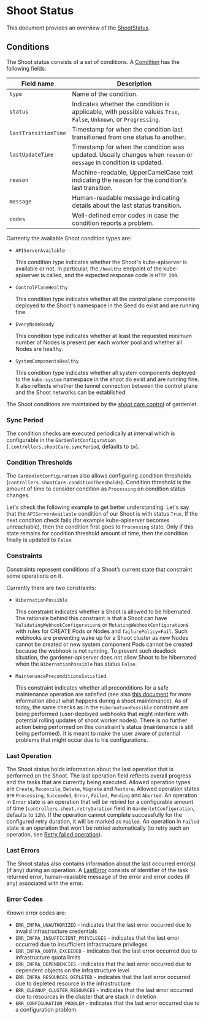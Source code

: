 # Shoot Status

This document provides an overview of the [ShootStatus](https://gardener.cloud/documentation/references/core/#core.gardener.cloud/v1beta1.ShootStatus).

## Conditions

The Shoot status consists of a set of conditions. A [Condition](https://gardener.cloud/documentation/references/core/#core.gardener.cloud/v1beta1.Condition) has the following fields:

| Field name           | Description                                                                                                        |
| -------------------- | ------------------------------------------------------------------------------------------------------------------ |
| `type`               | Name of the condition.                                                                                             |
| `status`             | Indicates whether the condition is applicable, with possible values `True`, `False`, `Unknown`, or `Progressing`.  |
| `lastTransitionTime` | Timestamp for when the condition last transitioned from one status to another.                                     |
| `lastUpdateTime`     | Timestamp for when the condition was updated. Usually changes when `reason` or `message` in condition is updated.  |
| `reason`             | Machine-readable, UpperCamelCase text indicating the reason for the condition's last transition.                   |
| `message`            | Human-readable message indicating details about the last status transition.                                        |
| `codes`              | Well-defined error codes in case the condition reports a problem.                                                  |

Currently the available Shoot condition types are:

- `APIServerAvailable`

  This condition type indicates whether the Shoot's kube-apiserver is available or not. In particular, the `/healthz` endpoint of the kube-apiserver is called, and the expected response code is `HTTP 200`.

- `ControlPlaneHealthy`

  This condition type indicates whether all the control plane components deployed to the Shoot's namespace in the Seed do exist and are running fine.

- `EveryNodeReady`

  This condition type indicates whether at least the requested minimum number of Nodes is present per each worker pool and whether all Nodes are healthy.

- `SystemComponentsHealthy`

  This condition type indicates whether all system components deployed to the `kube-system` namespace in the shoot do exist and are running fine. It also reflects whether the tunnel connection between the control plane and the Shoot networks can be established.

The Shoot conditions are maintained by the [shoot care control](https://github.com/gardener/gardener/blob/master/pkg/gardenlet/controller/shoot/shoot_care_control.go) of gardenlet.

### Sync Period

The condition checks are executed periodically at interval which is configurable in the `GardenletConfiguration` (`.controllers.shootCare.syncPeriod`, defaults to `1m`).

### Condition Thresholds

The `GardenletConfiguration` also allows configuring condition thresholds (`controllers.shootCare.conditionThresholds`). Condition threshold is the amount of time to consider condition as `Processing` on condition status changes.

Let's check the following example to get better understanding. Let's say that the `APIServerAvailable` condition of our Shoot is with status `True`. If the next condition check fails (for example kube-apiserver becomes unreachable), then the condition first goes to `Processing` state. Only if this state remains for condition threshold amount of time, then the condition finally is updated to `False`.

### Constraints

Constraints represent conditions of a Shoot’s current state that constraint some operations on it.

Currently there are two constraints:

- `HibernationPossible`

  This constraint indicates whether a Shoot is allowed to be hibernated. The rationale behind this constraint is that a Shoot can have `ValidatingWebhookConfiguration`s or `MutatingWebhookConfiguration`s with rules for CREATE Pods or Nodes and `failurePolicy=Fail`. Such webhooks are preventing wake up for a Shoot cluster as new Nodes cannot be created or new system component Pods cannot be created because the webhook is not running. To prevent such deadlock situation, the gardener-apiserver does not allow Shoot to be hibernated when the `HibernationPossible` has status `False`.

- `MaintenancePreconditionsSatisfied`

  This constraint indicates whether all preconditions for a safe maintenance operation are satisfied (see also [this document](shoot_maintenance.md) for more information about what happens during a shoot maintenance). As of today, the same checks as in the `HibernationPossible` constraint are being performed (user-deployed webhooks that might interfere with potential rolling updates of shoot worker nodes). There is no further action being performed on this constraint's status (maintenance is still being performed). It is meant to make the user aware of potential problems that might occur due to his configurations. 

### Last Operation

The Shoot status holds information about the last operation that is performed on the Shoot. The last operation field reflects overall progress and the tasks that are currently being executed. Allowed operation types are `Create`, `Reconcile`, `Delete`, `Migrate` and `Restore`. Allowed operation states are `Processing`, `Succeeded`, `Error`, `Failed`, `Pending` and `Aborted`. An operation in `Error` state is an operation that will be retried for a configurable amount of time (`controllers.shoot.retryDuration` field in `GardenletConfiguration`, defaults to `12h`). If the operation cannot complete successfully for the configured retry duration, it will be marked as `Failed`. An operation in `Failed` state is an operation that won't be retried automatically (to retry such an operation, see [Retry failed operation](https://github.com/gardener/gardener/blob/master/docs/usage/shoot_operations.md#retry-failed-operation)).

### Last Errors

The Shoot status also contains information about the last occurred error(s) (if any) during an operation. A [LastError](https://gardener.cloud/documentation/references/core/#core.gardener.cloud/v1beta1.LastError) consists of identifier of the task returned error, human-readable message of the error and error codes (if any) associated with the error.

### Error Codes

Known error codes are:

- `ERR_INFRA_UNAUTHORIZED` - indicates that the last error occurred due to invalid infrastructure credentials
- `ERR_INFRA_INSUFFICIENT_PRIVILEGES` - indicates that the last error occurred due to insufficient infrastructure privileges
- `ERR_INFRA_QUOTA_EXCEEDED` - indicates that the last error occurred due to infrastructure quota limits
- `ERR_INFRA_DEPENDENCIES` - indicates that the last error occurred due to dependent objects on the infrastructure level
- `ERR_INFRA_RESOURCES_DEPLETED` - indicates that the last error occurred due to depleted resource in the infrastructure
- `ERR_CLEANUP_CLUSTER_RESOURCES` - indicates that the last error occurred due to resources in the cluster that are stuck in deletion
- `ERR_CONFIGURATION_PROBLEM` - indicates that the last error occurred due to a configuration problem
